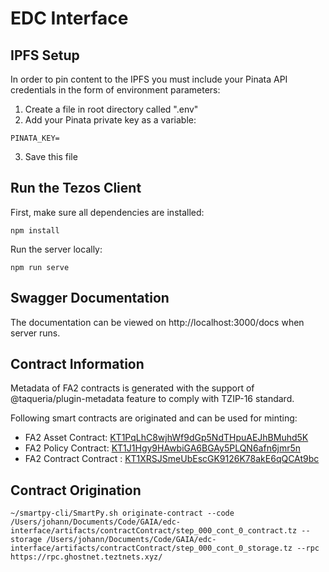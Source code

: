 # EDC Interface

## IPFS Setup

In order to pin content to the IPFS you must include your Pinata API credentials in the form of environment parameters:

1. Create a file in root directory called ".env"
2. Add your Pinata private key as a variable:

```
PINATA_KEY=
```

3. Save this file

## Run the Tezos Client

First, make sure all dependencies are installed:

```
npm install
```

Run the server locally:

```
npm run serve
```

## Swagger Documentation

The documentation can be viewed on http://localhost:3000/docs when server runs.

## Contract Information

Metadata of FA2 contracts is generated with the support of @taqueria/plugin-metadata feature to comply with TZIP-16 standard.

Following smart contracts are originated and can be used for minting:

- FA2 Asset Contract: [KT1PqLhC8wjhWf9dGp5NdTHpuAEJhBMuhd5K](https://better-call.dev/ghostnet/KT1PqLhC8wjhWf9dGp5NdTHpuAEJhBMuhd5K/metadata)
- FA2 Policy Contract: [KT1J1Hgy9HAwbiGA6BGAy5PLQN6afn6jmr5n](https://better-call.dev/ghostnet/KT1J1Hgy9HAwbiGA6BGAy5PLQN6afn6jmr5n/metadata)
- FA2 Contract Contract : [KT1XRSJSmeUbEscGK9126K78akE6qQCAt9bc](https://better-call.dev/ghostnet/KT1XRSJSmeUbEscGK9126K78akE6qQCAt9bc/metadata)

## Contract Origination

```
~/smartpy-cli/SmartPy.sh originate-contract --code /Users/johann/Documents/Code/GAIA/edc-interface/artifacts/contractContract/step_000_cont_0_contract.tz --storage /Users/johann/Documents/Code/GAIA/edc-interface/artifacts/contractContract/step_000_cont_0_storage.tz --rpc https://rpc.ghostnet.teztnets.xyz/

```
